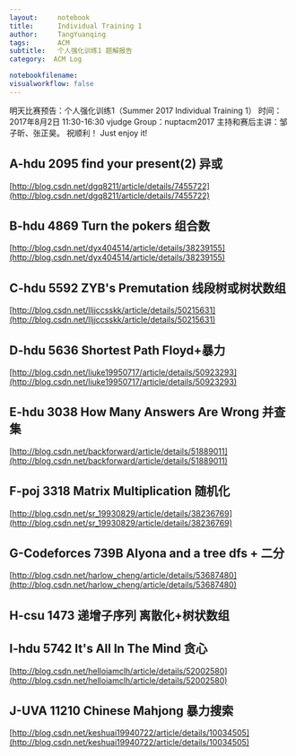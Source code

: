 ```yaml
---
layout:     notebook
title:      Individual Training 1
author:     TangYuanqing
tags: 		ACM
subtitle:   个人强化训练1 题解报告
category:  ACM Log

notebookfilename:
visualworkflow: false
---
```


明天比赛预告：个人强化训练1（Summer 2017 Individual Training 1）
时间：2017年8月2日 11:30-16:30
vjudge Group：nuptacm2017
主持和赛后主讲：邹子昕、张正昊。
祝顺利！
Just enjoy it!


## A-hdu 2095 find your present(2) 异或  
 [http://blog.csdn.net/dgq8211/article/details/7455722](http://blog.csdn.net/dgq8211/article/details/7455722)

## B-hdu 4869 Turn the pokers 组合数  
[http://blog.csdn.net/dyx404514/article/details/38239155](http://blog.csdn.net/dyx404514/article/details/38239155)

## C-hdu 5592 ZYB's Premutation 线段树或树状数组  
[http://blog.csdn.net/lljjccsskk/article/details/50215631](http://blog.csdn.net/lljjccsskk/article/details/50215631)

## D-hdu 5636 Shortest Path Floyd+暴力  
[http://blog.csdn.net/liuke19950717/article/details/50923293](http://blog.csdn.net/liuke19950717/article/details/50923293)

## E-hdu 3038 How Many Answers Are Wrong 并查集  
[http://blog.csdn.net/backforward/article/details/51889011](http://blog.csdn.net/backforward/article/details/51889011)

## F-poj 3318 Matrix Multiplication 随机化  
[http://blog.csdn.net/sr_19930829/article/details/38236769](http://blog.csdn.net/sr_19930829/article/details/38236769)


## G-Codeforces 739B Alyona and a tree dfs + 二分  
[http://blog.csdn.net/harlow_cheng/article/details/53687480](http://blog.csdn.net/harlow_cheng/article/details/53687480)

## H-csu 1473 递增子序列 离散化+树状数组  

## I-hdu 5742 It's All In The Mind 贪心  
[http://blog.csdn.net/helloiamclh/article/details/52002580](http://blog.csdn.net/helloiamclh/article/details/52002580)

## J-UVA 11210 Chinese Mahjong 暴力搜索  
[http://blog.csdn.net/keshuai19940722/article/details/10034505](http://blog.csdn.net/keshuai19940722/article/details/10034505)

